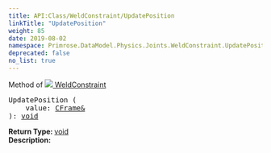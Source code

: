 ```yaml
---
title: API:Class/WeldConstraint/UpdatePosition
linkTitle: "UpdatePosition"
weight: 85
date: 2019-08-02
namespace: Primrose.DataModel.Physics.Joints.WeldConstraint.UpdatePosition
deprecated: false
no_list: true
---
```

Method of <a href="/docs/api-reference/Class/WeldConstraint"><img src="/icons/silk/link.png"/>&nbsp;WeldConstraint</a>
<pre class="method-declaration">
UpdatePosition (
    value: <a class="type" href="/docs/api-reference/Misc/CFrame&">CFrame&</a>
): <a class="type" href="/docs/api-reference/System/void">void</a></pre>
<b>Return Type: </b>
<a class="type" href="/docs/api-reference/System/void">void</a>
<br/>
<b>Description: </b>